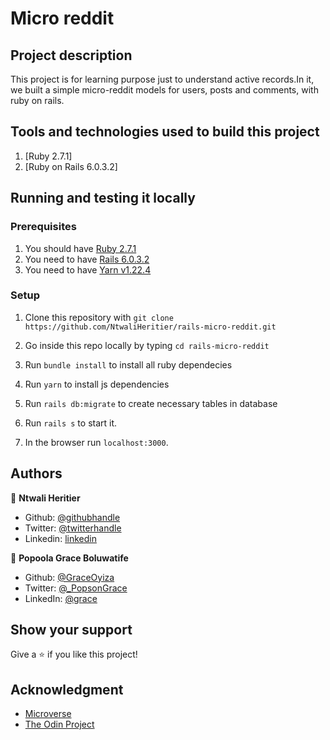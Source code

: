 # Micro reddit

## Project description
This project is for learning purpose just to understand active records.In it, we built a simple micro-reddit models for users, posts and comments, with ruby on rails. 


## Tools and technologies used to build this project
1. [Ruby 2.7.1]
2. [Ruby on Rails 6.0.3.2]

## Running and testing it locally

### Prerequisites
1. You should have [Ruby 2.7.1](https://www.ruby-lang.org/en/news/2020/03/31/ruby-2-7-1-released/)
2. You need to have [Rails 6.0.3.2](https://weblog.rubyonrails.org/2020/6/17/Rails-6-0-3-2-has-been-released/)
3. You need to have [Yarn v1.22.4](https://yarnpkg.com/)


### Setup
1. Clone this repository with `git clone https://github.com/NtwaliHeritier/rails-micro-reddit.git`

2. Go inside this repo locally by typing `cd rails-micro-reddit`

3. Run `bundle install` to install all ruby dependecies

4. Run `yarn` to install js dependencies

5. Run `rails db:migrate` to create necessary tables in database

6. Run `rails s` to start it.

7. In the browser run `localhost:3000`.

## Authors

👤 **Ntwali Heritier**

- Github: [@githubhandle](https://github.com/NtwaliHeritier)
- Twitter: [@twitterhandle](https://twitter.com/NtwaliHeritier)
- Linkedin: [linkedin](https://linkedin.com/in/ntwali-heritier-9950001a2)

👤 **Popoola Grace Boluwatife**

- Github: [@GraceOyiza](https://github.com/GraceOyiza)
- Twitter: [@_PopsonGrace](https://twitter.com/_PopsonGrace)
- LinkedIn: [@grace](https://www.linkedin.com/in/grace-popoola)

## Show your support 
Give a ⭐️ if you like this project!

## Acknowledgment
* [Microverse](https://www.microvese.org)
* [The Odin Project](https://www.theodinproject.com)
